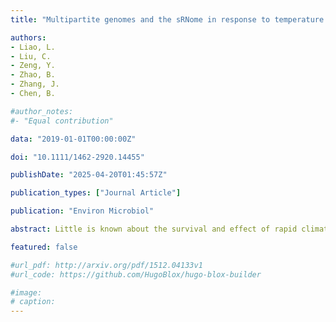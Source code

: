 ```yaml
---
title: "Multipartite genomes and the sRNome in response to temperature stress of an Arctic Pseudoalteromonas fuliginea BSW20308"

authors:
- Liao, L.
- Liu, C.
- Zeng, Y.
- Zhao, B.
- Zhang, J.
- Chen, B.

#author_notes:
#- "Equal contribution"

data: "2019-01-01T00:00:00Z"

doi: "10.1111/1462-2920.14455"

publishDate: "2025-04-20T01:45:57Z"

publication_types: ["Journal Article"]

publication: "Environ Microbiol"

abstract: Little is known about the survival and effect of rapid climate warming on Pseudoalteromonas in the Arctic, although it is abundant and important in this ecosystem. Here, we investigated a cold-adapted Pseudoalteromonas fuliginea BSW20308 from the Arctic Ocean, from the genome to its transcriptomic responses towards temperature changes. It contained two circular chromosomes, with the second chromosome probably evolved from an ancestral plasmid. The evolution of multipartite genomes may be advantageous for its survival under changing environments. RNA-seq analysis revealed the extensive involvement of sRNome in response to temperature stress for the first time, especially tmRNA and a novel Pf1 sRNA strongly induced under heat stress. The present study makes significant contributions towards the understanding of Pseudoalteromonas in two aspects: the genome structure and evolution of its two chromosomes, and the important discovery of the sRNome in response to temperature stress.

featured: false

#url_pdf: http://arxiv.org/pdf/1512.04133v1
#url_code: https://github.com/HugoBlox/hugo-blox-builder

#image:
# caption: 
---
```

